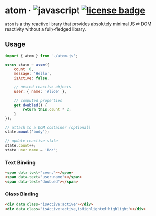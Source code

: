 # atom &middot; ![javascript](https://img.shields.io/badge/language-javascript-yellow) [![license badge](https://img.shields.io/github/license/Kruithne/devkit?color=yellow)](LICENSE)

`atom` is a tiny reactive library that provides absolutely minimal JS ⇄ DOM reactivity without a fully-fledged library.

## Usage

```javascript
import { atom } from './atom.js';

const state = atom({
    count: 0,
    message: 'Hello',
    isActive: false,

	// nested reactive objects
    user: { name: 'Alice' },

	// computed properties
    get doubled() {
		return this.count * 2;
	}
});

// attach to a DOM container (optional)
state.mount('body');

// update reactive state
state.count++;
state.user.name = 'Bob';
```

### Text Binding
```html
<span data-text="count"></span>
<span data-text="user.name"></span>
<span data-text="doubled"></span>
```

### Class Binding
```html
<div data-class="isActive:active"></div>
<div data-class="isActive:active,isHighlighted:highlight"></div>
```
